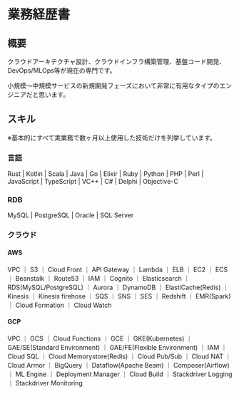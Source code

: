 # 業務経歴書

## 概要

クラウドアーキテクチャ設計、クラウドインフラ構築管理、基盤コード開発、DevOps/MLOps等が現在の専門です。

小規模〜中規模サービスの新規開発フェーズにおいて非常に有用なタイプのエンジニアだと思います。

## スキル

※基本的にすべて実業務で数ヶ月以上使用した技術だけを列挙しています。

### 言語

Rust | Kotlin | Scala | Java | Go | Elixir | Ruby | Python | PHP | Perl | JavaScript | TypeScript | VC++ | C# | Delphi | Objective-C

### RDB

MySQL | PostgreSQL | Oracle | SQL Server

### クラウド

#### AWS

VPC ｜ S3 ｜ Cloud Front ｜ API Gateway ｜ Lambda ｜ ELB ｜ EC2 ｜ ECS ｜ Beanstalk ｜ Route53 ｜ IAM ｜ Cognito ｜ Elasticsearch ｜ RDS(MySQL/PostgreSQL) ｜ Aurora ｜ DynamoDB ｜ ElastiCache(Redis) ｜ Kinesis ｜ Kinesis firehose ｜ SQS ｜ SNS ｜ SES ｜ Redshift ｜ EMR(Spark) ｜ Cloud Formation ｜ Cloud Watch


#### GCP

VPC ｜ GCS ｜ Cloud Functions ｜ GCE ｜ GKE(Kubernetes) ｜ GAE/SE(Standard Environment) ｜ GAE/FE(Flexible Environment) ｜ IAM ｜ Cloud SQL ｜ Cloud Memorystore(Redis) ｜ Cloud Pub/Sub ｜ Cloud NAT ｜ Cloud Armor ｜ BigQuery ｜ Dataflow(Apache Beam) ｜ Composer(Airflow) ｜ ML Engine ｜ Deployment Manager ｜ Cloud Build ｜ Stackdriver Logging ｜ Stackdriver Monitoring
